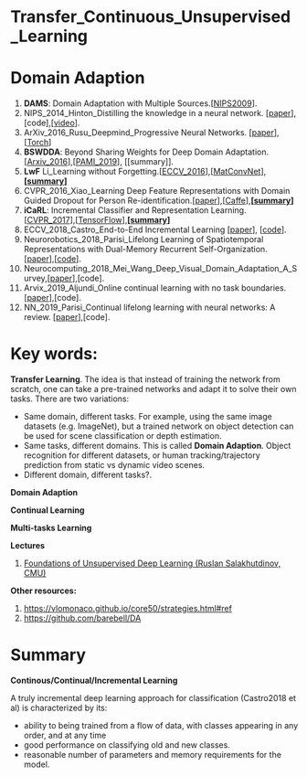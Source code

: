 # Transfer_Continuous_Unsupervised_Learning

# Domain Adaption
1. **DAMS**: Domain Adaptation with Multiple Sources.[[NIPS2009](https://static.googleusercontent.com/media/research.google.com/en//pubs/archive/35079.pdf)].
1. NIPS_2014_Hinton_Distilling the knowledge in a neural network. [[paper](https://arxiv.org/abs/1503.02531?context=cs)],[code],[[video](https://www.youtube.com/watch?v=skHpJ-oTi6o)].
1. ArXiv_2016_Rusu_Deepmind_Progressive Neural Networks. [[paper](https://arxiv.org/pdf/1606.04671.pdf)], [[Torch](https://github.com/mhsamavatian/ProgressiveNeuralNet)]
1. **BSWDDA**: Beyond Sharing Weights for Deep Domain Adaptation. [[Arxiv_2016](https://arxiv.org/pdf/1603.06432.pdf)],[[PAMI_2019](https://infoscience.epfl.ch/record/253629/files/main.pdf;)], [[summary]].
1. **LwF** Li_Learning without Forgetting.[[ECCV_2016](https://arxiv.org/pdf/1606.09282.pdf)],[[MatConvNet](https://github.com/lizhitwo/LearningWithoutForgetting)],**[[summary](https://github.com/trungmanhhuynh/Transfer_Continuous_Unsupervised_Learning/blob/master/ECCV_2016_Li_Learning_Without_Forgetting/ECCV_2016_Li_LwF.ipynb)]**
1. CVPR_2016_Xiao_Learning Deep Feature Representations with Domain Guided Dropout for Person Re-identification.[[paper](https://www.cv-foundation.org/openaccess/content_cvpr_2016/papers/Xiao_Learning_Deep_Feature_CVPR_2016_paper.pdf)],[[Caffe](https://github.com/Cysu/dgd_person_reid)],**[[summary](https://github.com/trungmanhhuynh/Transfer_Continuous_Unsupervised_Learning/blob/master/CVPR_2016_Xiao_Domain_Guided_Dropout/CVPR_2016_Xiao_Domain_Guided_Dropout.ipynb)]**
1. **iCaRL**: Incremental Classifier and Representation Learning. [[CVPR_2017](http://openaccess.thecvf.com/content_cvpr_2017/papers/Rebuffi_iCaRL_Incremental_Classifier_CVPR_2017_paper.pdf)],[[TensorFlow](https://github.com/srebuffi/iCaRL)],**[[summary](https://github.com/trungmanhhuynh/Transfer_Continuous_Unsupervised_Learning/blob/master/CVPR_2017_Rebuff/CVPR_2017_Rebuff.ipynb)]**
1. ECCV_2018_Castro_End-to-End Incremental Learning [[paper](http://openaccess.thecvf.com/content_ECCV_2018/papers/Francisco_M._Castro_End-to-End_Incremental_Learning_ECCV_2018_paper.pdf)], [[code]()].
1. Neurorobotics_2018_Parisi_Lifelong Learning of Spatiotemporal Representations with Dual-Memory Recurrent Self-Organization. [[paper](https://arxiv.org/pdf/1805.10966.pdf)],[[code](https://github.com/giparisi/GDM)].
1. Neurocomputing_2018_Mei_Wang_Deep_Visual_Domain_Adaptation_A_Survey,[[paper](https://arxiv.org/pdf/1802.03601.pdf)],[code].
1. Arvix_2019_Aljundi_Online continual learning with no task boundaries.[[paper](https://arxiv.org/pdf/1903.08671.pdf)],[code].
1. NN_2019_Parisi_Continual lifelong learning with neural networks: A review. [[paper](https://arxiv.org/abs/1802.07569)],[code].

# Key words: 
**Transfer Learning**. The idea is that instead of training the network from scratch, one can take a pre-trained networks and adapt it 
to solve their own tasks. There are two variations:
 - Same domain, different tasks. For example, using the same image datasets (e.g. ImageNet), but a trained network on object detection
 can be used for scene classification or depth estimation.
 - Same tasks, different domains. This is called **Domain Adaption**. Object recognition for different datasets, or human tracking/trajectory prediction from static vs dynamic video scenes. 
 - Different domain, different tasks?.

**Domain Adaption**

**Continual Learning**

**Multi-tasks Learning**

**Lectures**
1. [Foundations of Unsupervised Deep Learning (Ruslan Salakhutdinov, CMU)](https://www.youtube.com/watch?v=rK6bchqeaN8)

**Other resources:**
1. https://vlomonaco.github.io/core50/strategies.html#ref
1. https://github.com/barebell/DA

# Summary 
**Continous/Continual/Incremental Learning**

A truly incremental deep learning approach for classification (Castro2018 et al) is characterized by its:
 - ability to being trained from a flow of data, with classes appearing in any order, and at any time 
 - good performance on classifying old and new classes.
 - reasonable number of parameters and memory requirements for the model.
